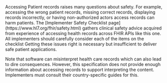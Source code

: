 <div class="bg-success" markdown="1">
Accessing Patient records raises many questions about safety. For example, accessing the wrong patient records, missing correct records, displaying records incorrectly, or having non-authorized actors access records can harm patients. The [Implementer Safety Checklist page](https://www.hl7.org/fhir/safety.html) gathers clinical safety advice acquired from experience of accessing health records across
FHIR APIs like this one. All implementers should carefully consider each of the items on the checklist  Getting these issues right is necessary but insufficient to deliver safe patient applications.

Note that software can misinterpret health care records which can also lead to dire consequences. However, this specification does not provide enough information about accessing records to support interpreting the content. Implementers must consult their country-specific guides for this.
</div><!-- new-content -->